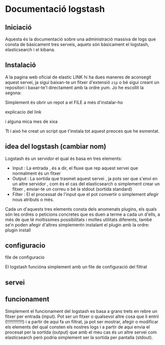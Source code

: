 # Documentació logstash

## Iniciació

Aquesta és la documentació sobre una administració massiva de logs que consta de bàsicament tres serveis, aquets són bàsicament el logstash, elasticsearch i el kibana.


## Instalació

A la pagina web oficial de elastic  LINK hi ha dues maneres de aconsegit aquest servei, ja sigui baixan-te un fitxer d'extensió `zip` o bé sigui creant un repositori i baxar-te'l directament amb la ordre yum.
Jo he escollit la segona:

Simplement és obrir un repot a el FILE
a més d'instalar-ho

explicacio del link

i alguna mica mes de xixa


Tt i aixó he creat un script que t'instala tot aquest preoces que he esmentat.

## idea del logstash (cambiar nom)

Logstash és un servidor el qual és basa en tres elements:

- Input : La entrada , és a dir, el fluxe que rep aquest servei que normalment és un fitxer
- Output : La sortida que trasmet aquest servei , ja pots ser que s'envi en un altre servidor , com és el cas del elasticsearch o simplement crear un fitxer , enviar-te un correu o bé la stdout (sortida standard)
- Filter : El el processat de l'input que el pot convertir o simplement afegir nous atributs o més.

Cada un d'aquests tres elements consta dels anomenats plugins, els quals són les ordres o peticions concretes que es duen a terme a cada un d'ells, a més de que té moltissimes possibilitats i moltes utilitats diferents, també se'n poden afegir d'altres simplementn instalant el plugin amb la ordre:
plugin install <PLUGIN>





## configuracio

file de configuracio

El logstash funcióna simplement amb un file de configuració del filtrat


## servei

## funcionament

Simplement el funcionament del logstash es basa a grans trets en rebre un fitxer per entrada (input). Pot ser un fitxer o qualsevol altre cosa que li entrii (!!!!!!!!!!!!!)  i a partir de aqui fa un filtrat, ja pot ser mostrar, afegir o modificar els elements del qual consten els nostres logs i a partir de aqui envia el procesat per la sortida  (output) que amb el meu cas és un altre servei com elasticsearch però podria simplement ser la sortida per pantalla (stdout).


